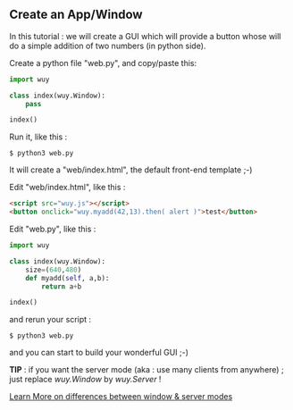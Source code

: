 ## Create an App/Window

In this tutorial : we will create a GUI which will provide a button whose will do a simple addition of two numbers (in python side).

Create a python file "web.py", and copy/paste this:

```python
import wuy

class index(wuy.Window):
    pass

index()
```
Run it, like this :

    $ python3 web.py

It will create a "web/index.html", the default front-end template ;-)

Edit "web/index.html", like this :

```html
<script src="wuy.js"></script>
<button onclick="wuy.myadd(42,13).then( alert )">test</button>
```

Edit "web.py", like this :

```python
import wuy

class index(wuy.Window):
    size=(640,480)
    def myadd(self, a,b):
        return a+b

index()
```

and rerun your script :

    $ python3 web.py

and you can start to build your wonderful GUI ;-)

**TIP** : if you want the server mode (aka : use many clients from anywhere) ; just replace _wuy.Window_ by _wuy.Server_ !

[Learn More on differences between window & server modes](https://github.com/manatlan/wuy/blob/master/wiki/diff.md)
